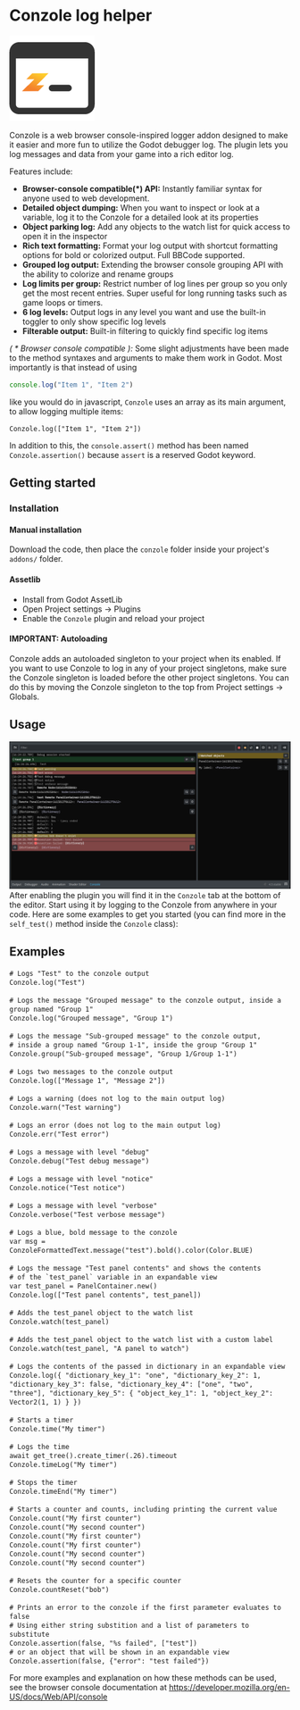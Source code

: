 # Conzole log helper
![Conzole log](addons/conzole/conzole_small.png)

Conzole is a web browser console-inspired logger addon designed to make it easier and more fun to utilize the Godot debugger log. The plugin lets you log messages and data from your game into a rich editor log.

Features include:
* **Browser-console compatible(*) API:** Instantly familiar syntax for anyone used to web development. 
* **Detailed object dumping:** When you want to inspect or look at a variable, log it to the Conzole for a detailed look at its properties
* **Object parking log:** Add any objects to the watch list for quick access to open it in the inspector
* **Rich text formatting:** Format your log output with shortcut formatting options for bold or colorized output. Full BBCode supported.
* **Grouped log output:** Extending the browser console grouping API with the ability to colorize and rename groups
* **Log limits per group:** Restrict number of log lines per group so you only get the most recent entries. Super useful for long running tasks such as game loops or timers.
* **6 log levels:** Output logs in any level you want and use the built-in toggler to only show specific log levels
* **Filterable output:** Built-in filtering to quickly find specific log items

*( * Browser console compatible ):* Some slight adjustments have been made to the method syntaxes and arguments to make them work in Godot. Most importantly is that instead of using
```javascript
console.log("Item 1", "Item 2")
```
like you would do in javascript, `Conzole` uses an array as its main argument, to allow logging multiple items:
```gdscript
Conzole.log(["Item 1", "Item 2"])
```

In addition to this, the `console.assert()` method has been named `Conzole.assertion()` because `assert` is a reserved Godot keyword.

## Getting started
### Installation
#### Manual installation
Download the code, then place the `conzole` folder inside your project's `addons/` folder.

#### Assetlib
* Install from Godot AssetLib
* Open Project settings -> Plugins
* Enable the `Conzole` plugin and reload your project

#### IMPORTANT: Autoloading
Conzole adds an autoloaded singleton to your project when its enabled. If you want to use Conzole to log in any of your project singletons, make sure the Conzole singleton is loaded before the other project singletons. You can do this by moving the Conzole singleton to the top from Project settings -> Globals.

## Usage
![Screenshot](screenshots/overview.png)
After enabling the plugin you will find it in the `Conzole` tab at the bottom of the editor. Start using it by logging to the Conzole from anywhere in your code. Here are some examples to get you started (you can find more in the `self_test()` method inside the `Conzole` class):

## Examples
```gdscript
# Logs "Test" to the conzole output
Conzole.log("Test")

# Logs the message "Grouped message" to the conzole output, inside a group named "Group 1"
Conzole.log("Grouped message", "Group 1")

# Logs the message "Sub-grouped message" to the conzole output, 
# inside a group named "Group 1-1", inside the group "Group 1"
Conzole.group("Sub-grouped message", "Group 1/Group 1-1")

# Logs two messages to the conzole output
Conzole.log(["Message 1", "Message 2"])

# Logs a warning (does not log to the main output log)
Conzole.warn("Test warning")

# Logs an error (does not log to the main output log)
Conzole.err("Test error")

# Logs a message with level "debug"
Conzole.debug("Test debug message")

# Logs a message with level "notice"
Conzole.notice("Test notice")

# Logs a message with level "verbose"
Conzole.verbose("Test verbose message")

# Logs a blue, bold message to the conzole
var msg = ConzoleFormattedText.message("test").bold().color(Color.BLUE)

# Logs the message "Test panel contents" and shows the contents 
# of the `test_panel` variable in an expandable view
var test_panel = PanelContainer.new()
Conzole.log(["Test panel contents", test_panel])

# Adds the test_panel object to the watch list
Conzole.watch(test_panel)

# Adds the test_panel object to the watch list with a custom label
Conzole.watch(test_panel, "A panel to watch")

# Logs the contents of the passed in dictionary in an expandable view
Conzole.log({ "dictionary_key_1": "one", "dictionary_key_2": 1, "dictionary_key_3": false, "dictionary_key_4": ["one", "two", "three"], "dictionary_key_5": { "object_key_1": 1, "object_key_2": Vector2(1, 1) } })

# Starts a timer
Conzole.time("My timer")

# Logs the time
await get_tree().create_timer(.26).timeout
Conzole.timeLog("My timer")

# Stops the timer
Conzole.timeEnd("My timer")

# Starts a counter and counts, including printing the current value
Conzole.count("My first counter")
Conzole.count("My second counter")
Conzole.count("My first counter")
Conzole.count("My first counter")
Conzole.count("My second counter")
Conzole.count("My second counter")

# Resets the counter for a specific counter
Conzole.countReset("bob")

# Prints an error to the conzole if the first parameter evaluates to false
# Using either string substition and a list of parameters to substitute
Conzole.assertion(false, "%s failed", ["test"])
# or an object that will be shown in an expandable view
Conzole.assertion(false, {"error": "test failed"})
```

For more examples and explanation on how these methods can be used, see the
browser console documentation at https://developer.mozilla.org/en-US/docs/Web/API/console